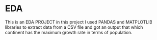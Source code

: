 # EDA
This is an EDA PROJECT in this project I used PANDAS and MATPLOTLIB libraries to extract data from a CSV file and got an output that which continent has the maximum growth rate in terms of population.
